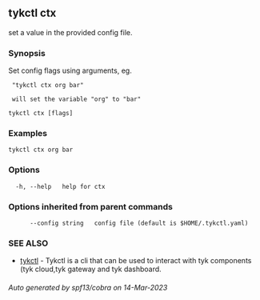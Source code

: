 ## tykctl ctx

set a value in the provided config file.

### Synopsis

Set config flags using arguments, eg.
		
     "tykctl ctx org bar"
	
     will set the variable "org" to "bar"

```
tykctl ctx [flags]
```

### Examples

```
tykctl ctx org bar
```

### Options

```
  -h, --help   help for ctx
```

### Options inherited from parent commands

```
      --config string   config file (default is $HOME/.tykctl.yaml)
```

### SEE ALSO

* [tykctl](tykctl.md)	 - Tykctl is a cli that can be used to interact with tyk components (tyk cloud,tyk gateway and tyk dashboard.

###### Auto generated by spf13/cobra on 14-Mar-2023

